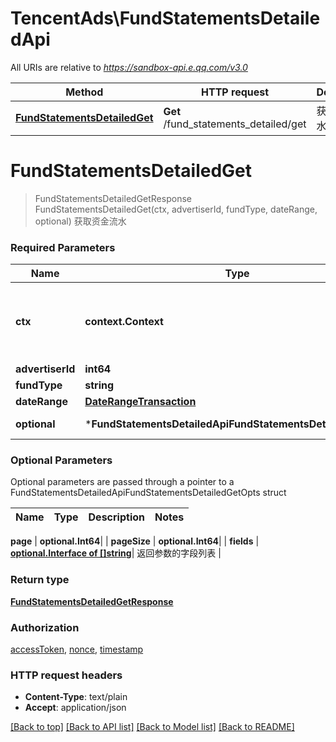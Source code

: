 # TencentAds\FundStatementsDetailedApi

All URIs are relative to *https://sandbox-api.e.qq.com/v3.0*

Method | HTTP request | Description
------------- | ------------- | -------------
[**FundStatementsDetailedGet**](FundStatementsDetailedApi.md#FundStatementsDetailedGet) | **Get** /fund_statements_detailed/get | 获取资金流水


# **FundStatementsDetailedGet**
> FundStatementsDetailedGetResponse FundStatementsDetailedGet(ctx, advertiserId, fundType, dateRange, optional)
获取资金流水

### Required Parameters

Name | Type | Description  | Notes
------------- | ------------- | ------------- | -------------
 **ctx** | **context.Context** | context for authentication, logging, cancellation, deadlines, tracing, etc.
  **advertiserId** | **int64**|  | 
  **fundType** | **string**|  | 
  **dateRange** | [**DateRangeTransaction**](DateRangeTransaction.md)|  | 
 **optional** | ***FundStatementsDetailedApiFundStatementsDetailedGetOpts** | optional parameters | nil if no parameters

### Optional Parameters
Optional parameters are passed through a pointer to a FundStatementsDetailedApiFundStatementsDetailedGetOpts struct

Name | Type | Description  | Notes
------------- | ------------- | ------------- | -------------



 **page** | **optional.Int64**|  | 
 **pageSize** | **optional.Int64**|  | 
 **fields** | [**optional.Interface of []string**](string.md)| 返回参数的字段列表 | 

### Return type

[**FundStatementsDetailedGetResponse**](FundStatementsDetailedGetResponse.md)

### Authorization

[accessToken](../README.md#accessToken), [nonce](../README.md#nonce), [timestamp](../README.md#timestamp)

### HTTP request headers

 - **Content-Type**: text/plain
 - **Accept**: application/json

[[Back to top]](#) [[Back to API list]](../README.md#documentation-for-api-endpoints) [[Back to Model list]](../README.md#documentation-for-models) [[Back to README]](../README.md)

